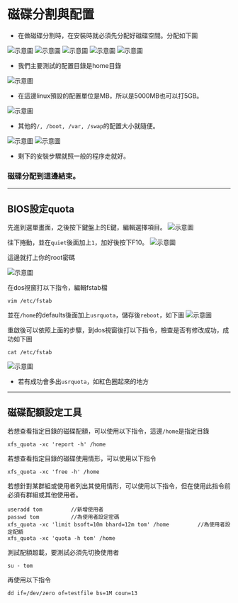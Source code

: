 # 磁碟分割與配置

 * 在做磁碟分割時，在安裝時就必須先分配好磁碟空間。分配如下圖

![示意圖](note.PNG)
![示意圖](note02.PNG)
![示意圖](note03.PNG)
![示意圖](note04.PNG)
![示意圖](note05.PNG)

* 我們主要測試的配置目錄是home目錄

![示意圖](note06.PNG)

* 在這邊linux預設的配置單位是MB，所以是5000MB也可以打5GB。

![示意圖](note07.PNG)

* 其他的`/, /boot, /var, /swap`的配置大小就隨便。

![示意圖](note08.PNG)
![示意圖](note09.PNG)

* 剩下的安裝步驟就照一般的程序走就好。

### 磁碟分配到這邊結束。

---

## BIOS設定quota

先進到選單畫面，之後按下鍵盤上的E鍵，編輯選擇項目。
![示意圖](note10.PNG)

往下捲動，並在`quiet`後面加上`1`，加好後按下F10。
![示意圖](note11.PNG)

這邊就打上你的root密碼

![示意圖](note12.PNG)

在dos視窗打以下指令，編輯fstab檔

    vim /etc/fstab

並在`/home`的defaults後面加上`usrquota`，儲存後`reboot`，如下圖
![示意圖](note13.PNG)

重啟後可以依照上面的步驟，到dos視窗後打以下指令，檢查是否有修改成功，成功如下圖

    cat /etc/fstab

![示意圖](note14.PNG)

* 若有成功會多出`usrquota`，如紅色圈起來的地方

---
## 磁碟配額設定工具

若想查看指定目錄的磁碟配額，可以使用以下指令，這邊`/home`是指定目錄

    xfs_quota -xc 'report -h' /home

若想查看指定目錄的磁碟使用情形，可以使用以下指令

    xfs_quota -xc 'free -h' /home

若想針對某群組或使用者列出其使用情形，可以使用以下指令，但在使用此指令前必須有群組或其他使用者。

    useradd tom         //新增使用者
    passwd tom          //為使用者設定密碼
    xfs_quota -xc 'limit bsoft=10m bhard=12m tom' /home         //為使用者設定配額
    xfs_quota -xc 'quota -h tom' /home

測試配額超載，要測試必須先切換使用者

    su - tom

再使用以下指令

    dd if=/dev/zero of=testfile bs=1M coun=13




